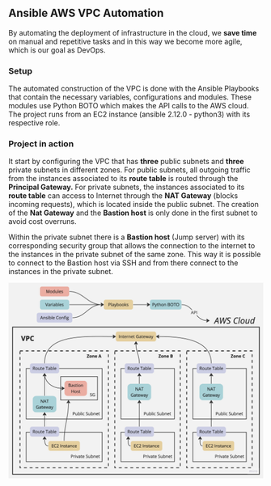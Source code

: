 ## Ansible AWS VPC Automation

By automating the deployment of infrastructure in the cloud, we **save time** on manual and repetitive tasks and in this way we become more agile, which is our goal as DevOps.

### **Setup**

The automated construction of the VPC is done with the Ansible Playbooks that contain the necessary variables, configurations and modules. These modules use Python BOTO which makes the API calls to the AWS cloud. The project runs from an EC2 instance (ansible 2.12.0 - python3) with its respective role.

### Project in action

It start by configuring the VPC that has **three** public subnets and **three** private subnets in different zones. For public subnets, all outgoing traffic from the instances associated to its **route table** is routed through the **Principal Gateway.** For private subnets, the instances associated to its **route table** can access to Internet through the **NAT Gateway** (blocks incoming requests), which is located inside the public subnet. The creation of the **Nat Gateway** and the **Bastion host** is only done in the first subnet to avoid cost overruns.

Within the private subnet there is a **Bastion host** (Jump server) with its corresponding security group that allows the connection to the internet to the instances in the private subnet of the same zone. This way it is possible to connect to the Bastion host via SSH and from there connect to the instances in the private subnet.

![Alt text](/files/diagrama.jpg "Image")
